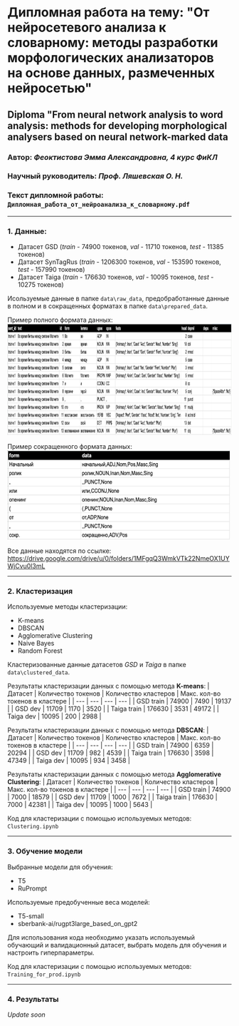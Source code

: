 # Дипломная работа на тему: "От нейросетевого анализа к словарному: методы разработки морфологических анализаторов на основе данных, размеченных нейросетью"
## Diploma "From neural network analysis to word analysis: methods for developing morphological analysers based on neural network-marked data
### Автор: _Феоктистова Эмма Александровна, 4 курс ФиКЛ_
### Научный руководитель: _Проф. Ляшевская О. Н._
### Текст дипломной работы: `Дипломная_работа_от_нейроанализа_к_словарному.pdf`
  ---
### 1. Данные:
- Датасет GSD (_train_ - 74900 токенов, _val_ - 11710 токенов, _test_ - 11385 токенов)
- Датасет SynTagRus (_train_ - 1206300 токенов, _val_ - 153590 токенов, _test_ - 157990 токенов)
- Датасет Taiga (_train_ - 176630 токенов, _val_ - 10095 токенов, _test_ - 10275 токенов)

Исользуемые данные в папке `data\raw_data`, предобработанные данные в полном и в сокращенных форматах в папке `data\prepared_data`.

  Пример полного формата данных:  
<img src="./images/image_full_data.png" width="2500" height="250" />
  
  Пример сокращенного формата данных:  
<img src="./images/image_data.png" width="500" height="200" />
  
  Все данные находятся по ссылке: https://drive.google.com/drive/u/0/folders/1MFgqQ3WmkVTk22NmeOX1UYWjCvu0l3mL
  
  ---
### 2. Кластеризация
Используемые методы кластеризации:
- K-means
- DBSCAN
- Agglomerative Clustering
- Naive Bayes
- Random Forest

Кластеризованные данные датасетов _GSD_ и _Taiga_ в папке `data\clustered_data`.
 
 Результаты кластеризации данных с помощью метода __K-means__:
 | Датасет | Количество токенов | Количество кластеров | Макс. кол-во токенов в кластере |
 | --- | --- | --- | --- |
 | GSD train  | 74900 | 7490 | 19137 |
 | GSD dev | 11709 | 1170 | 3520 |
 | Taiga train  | 176630 | 3531 | 49172 |
 | Taiga dev | 10095 | 200 | 2988 |
 
 Результаты кластеризации данных с помощью метода __DBSCAN__:
  | Датасет | Количество токенов | Количество кластеров | Макс. кол-во токенов в кластере |
 | --- | --- | --- | --- |
 | GSD train  | 74900 | 6359 | 20294 |
 | GSD dev | 11709 | 982 | 4539 |
 | Taiga train  | 176630 | 3598 | 47349 |
 | Taiga dev | 10095 | 934 | 3458 |
 
  Результаты кластеризации данных с помощью метода __Agglomerative Clustering__:
  | Датасет | Количество токенов | Количество кластеров | Макс. кол-во токенов в кластере |
 | --- | --- | --- | --- |
 | GSD train  | 74900 | 7000 | 18579 |
 | GSD dev | 11709 | 1000 | 7672 |
 | Taiga train  | 176630 | 7000 | 42381 |
 | Taiga dev | 10095 | 1000 | 5643 |
 
 Код для кластеризации с помощью используемых методов: `Clustering.ipynb`
 
 ---
### 3. Обучение модели
Выбранные модели для обучения:
- T5
- RuPrompt

Используемые предобученные веса моделей:
- T5-small
- sberbank-ai/rugpt3large_based_on_gpt2

 Для использования кода необходимо указать используемый обучающий и валидационный датасет, выбрать модель для обучения и настроить гиперпараметры.
 
 Код для кластеризации с помощью используемых методов: `Training_for_prod.ipynb`
 
---
### 4. Результаты
_Update soon_
